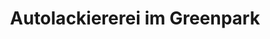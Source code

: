---
title: "Autolackiererei im Greenpark"
url: /stahnsdorf/autolackiererei-im-greenpark/
shop: Autowerkstatt
---